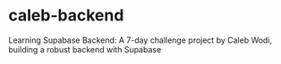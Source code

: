 # caleb-backend
Learning Supabase Backend: A 7-day challenge project by Caleb Wodi, building a robust backend with Supabase
